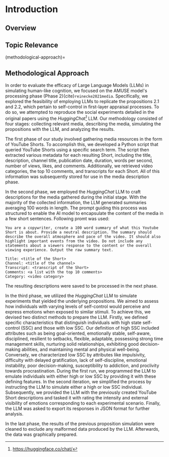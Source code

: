 # Introduction

## Overview
<!-- brief explanation of the topic -->

## Topic Relevance
<!-- Topic relevance -->

(methodological-approach)=
## Methodological Approach
<!-- Methodological approach -->
In order to evaluate the efficacy of Large Language Models (LLMs) in simulating human-like cognition, we focused on the AMUSE model's processing phase (Phase 2){cite}`reinecke2021media`. Specifically, we explored the feasibility of employing LLMs to replicate the propositions 2.1 and 2.2, which pertain to self-control in first-layer appraisal processes. To do so, we attempted to reproduce the social experiments detailed in the original papers using the *HuggingChat*[^1] LLM. Our methodology consisted of four stages: collecting relevant media, describing the media, simulating the propositions with the LLM, and analyzing the results.

The first phase of our study involved gathering media resources in the form of YouTube Shorts. To accomplish this, we developed a Python script that queried YouTube Shorts using a specific search term. The script then extracted various metadata for each resulting Short, including the title, description, channel title, publication date, duration, words per second, number of views, likes, and comments. Additionally, we retrieved video categories, the top 10 comments, and transcripts for each Short. All of this information was subsequently stored for use in the media description phase.

In the second phase, we employed the *HuggingChat* LLM to craft descriptions for the media gathered during the initial stage. With the majority of the collected information, the LLM generated summaries averaging 100 words in length. The prompt guiding this process was structured to enable the AI model to encapsulate the content of the media in a few short sentences. Following promt was used:
```text
You are a copywriter, create a 100 word summary of what this Youtube Short is about. Provide a neutral description. The summary should describe the overall atmosphere and pace of the video. It should also highlight important events from the video. Do not include any statements about a viewers response to the content or the overall viewing experience. Output the raw summary text.

Title: <title of the Short>
Channel: <title of the channel>
Transcript: <transcript of the Short>
Comments: <a list with the top 10 comments>
Category: <video category>
```
The resulting descriptions were saved to be processed in the next phase.

In the third phase, we utilized the *HuggingChat* LLM to simulate experiments that yielded the underlying propositions. We aimed to assess how individuals with varying levels of self-control would perceive and express emotions when exposed to similar stimuli. To achieve this, we devised two distinct methods to prepare the LLM. Firstly, we defined specific characteristics that distinguish individuals with high state self-control (SSC) and those with low SSC. Our definition of high SSC included attributes such as being goal-oriented, emotionally stable, self-aware, disciplined, resilient to setbacks, flexible, adaptable, possessing strong time management skills, nurturing solid relationships, exhibiting good decision-making abilities, and maintaining mental and physical well-being. Conversely, we characterized low SSC by attributes like impulsivity, difficulty with delayed gratification, lack of self-discipline, emotional instability, poor decision-making, susceptibility to addiction, and proclivity towards procrastination. During the first run, we programmed the LLM to emulate individuals with either high or low SSC by providing it with these defining features. In the second iteration, we simplified the process by instructing the LLM to simulate either a high or low SSC individual. Subsequently, we provided the LLM with the previously created YouTube Short descriptions and tasked it with rating the intensity and external visibility of emotions corresponding to each experimental scenario. Finally, the LLM was asked to export its responses in JSON format for further analysis.

In the last phase, the results of the previous proposition simulation were cleaned to exclude any malformed data produced by the LLM. Afterwards, the data was graphically prepared.

[^1]: <https://huggingface.co/chat/>